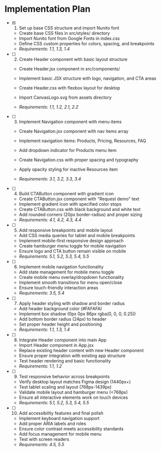 # Implementation Plan

- [x] 1. Set up base CSS structure and import Nunito font


  - Create base CSS files in src/styles/ directory
  - Import Nunito font from Google Fonts in index.css
  - Define CSS custom properties for colors, spacing, and breakpoints
  - _Requirements: 1.1, 1.3, 1.4_



- [ ] 2. Create Header component with basic layout structure
  - Create Header.jsx component in src/components/
  - Implement basic JSX structure with logo, navigation, and CTA areas
  - Create Header.css with flexbox layout for desktop


  - Import CanvasLogo.svg from assets directory
  - _Requirements: 1.1, 1.2, 2.1, 2.2_

- [ ] 3. Implement Navigation component with menu items
  - Create Navigation.jsx component with nav items array
  - Implement navigation items: Products, Pricing, Resources, FAQ


  - Add dropdown indicator for Products menu item
  - Create Navigation.css with proper spacing and typography
  - Apply opacity styling for inactive Resources item
  - _Requirements: 3.1, 3.2, 3.3, 3.4_

- [ ] 4. Build CTAButton component with gradient icon
  - Create CTAButton.jsx component with "Request demo" text
  - Implement gradient icon with specified color stops
  - Create CTAButton.css with black background and white text
  - Add rounded corners (20px border-radius) and proper sizing
  - _Requirements: 4.1, 4.2, 4.3, 4.4_

- [ ] 5. Add responsive breakpoints and mobile layout
  - Add CSS media queries for tablet and mobile breakpoints
  - Implement mobile-first responsive design approach
  - Create hamburger menu toggle for mobile navigation
  - Ensure logo and CTA button remain visible on mobile
  - _Requirements: 5.1, 5.2, 5.3, 5.4, 5.5_

- [ ] 6. Implement mobile navigation functionality
  - Add state management for mobile menu toggle
  - Create mobile menu overlay/dropdown functionality
  - Implement smooth transitions for menu open/close
  - Ensure touch-friendly interaction areas
  - _Requirements: 3.5, 5.4_




- [ ] 7. Apply header styling with shadow and border radius
  - Add header background color (#FAFAFA)
  - Implement box shadow (0px 0px 86px rgba(0, 0, 0, 0.25))
  - Add bottom border radius (24px) to header
  - Set proper header height and positioning
  - _Requirements: 1.1, 1.3, 1.4_

- [ ] 8. Integrate Header component into main App
  - Import Header component in App.jsx
  - Replace existing header content with new Header component
  - Ensure proper integration with existing app structure
  - Test header rendering and basic functionality
  - _Requirements: 1.1, 1.2_

- [ ] 9. Test responsive behavior across breakpoints
  - Verify desktop layout matches Figma design (1440px+)
  - Test tablet scaling and layout (768px-1439px)
  - Validate mobile layout and hamburger menu (<768px)
  - Ensure all interactive elements work on touch devices
  - _Requirements: 5.1, 5.2, 5.3, 5.4, 5.5_

- [ ] 10. Add accessibility features and final polish
  - Implement keyboard navigation support
  - Add proper ARIA labels and roles
  - Ensure color contrast meets accessibility standards
  - Add focus management for mobile menu
  - Test with screen readers
  - _Requirements: 4.5, 5.5_
